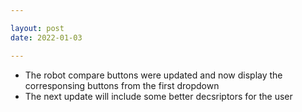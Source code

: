 ```yaml
---

layout: post
date: 2022-01-03

---
```


- The robot compare buttons were updated and now display the corresponsing buttons from the first dropdown
- The next update will include some better decsriptors for the user 